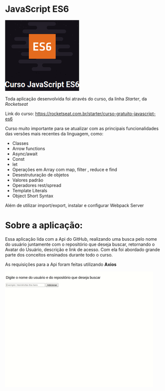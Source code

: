 # **JavaScript ES6**

![Logo do curso](./imagesToReadMe/imagemDoCurso)

Toda aplicação desenvolvida foi através do curso, da linha *Starter*, da *Rocketseat*

Link do curso: https://rocketseat.com.br/starter/curso-gratuito-javascript-es6

Curso muito importante para se atualizar com as principais funcionalidades das versões mais recentes da linguagem, como: 
- Classes 
- Arrow functions 
- Async/await
- Const 
- let
- Operações em Array com map, filter , reduce e find
- Desestruturação de objetos
- Valores padrão
- Operadores rest/spread
- Template Literals
- Object Short Syntax

Além de utilizar import/export, instalar e configurar Webpack Server

# Sobre a aplicação: #

Essa aplicação lida com a Api do GitHub, realizando uma busca pelo nome do usuário juntamente com o repositório que deseja buscar, retornando o Avatar do Usuário, descrição e link de acesso. Com ela foi abordado grande parte dos conceitos ensinados durante todo o curso.

As requisições para a Api foram feitas utilizando **Axios**

![Demonstração](./imagesToReadMe/demonstration.gif)


